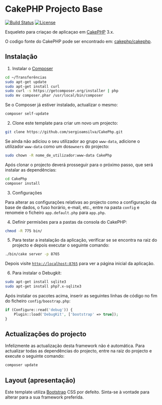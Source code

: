 # CakePHP Projecto Base

[![Build Status](https://img.shields.io/travis/cakephp/app/master.svg?style=flat-square)](https://travis-ci.org/cakephp/app)
[![License](https://img.shields.io/packagist/l/cakephp/app.svg?style=flat-square)](https://packagist.org/packages/cakephp/app)

Esqueleto para criaçao de aplicaçao em [CakePHP](https://cakephp.org) 3.x.

O codigo fonte do CakePHP pode ser encontrado em: [cakephp/cakephp](https://github.com/cakephp/cakephp).

## Instalação

1. Instalar o [Composer](https://getcomposer.org/doc/00-intro.md)

```bash
cd ~/Transferências
sudo apt-get update
sudo apt-get install curl
sudo curl -s https://getcomposer.org/installer | php
sudo mv composer.phar /usr/local/bin/composer
```

Se o Composer já estiver instalado, actualizar o mesmo:

```bash
composer self-update
```

2. Clone este template para criar um novo um projecto:

```bash
git clone https://github.com/sergioamsilva/CakePhp.git
```

Se ainda não adiciou o seu utilizador ao grupo `www-data`, adicione o utilizador `www-data` como um dos`owners`
do projecto:

```bash
sudo chown -R nome_de_utilizador:www-data CakePhp
```

Após clonar o projecto deverá prosseguir para o próximo passo, que será instalar as dependências:

```bash
cd CakePhp
composer install
```

3. Configurações

Para alterar as configurações relativas ao projecto como a configuração da base de dados, o fuso horário,
e-mail, etc., entre na pasta `config` e renomeie o ficheiro `app.default.php` para `app.php`.

4. Definir permisões para a pastas da consola do CakePHP:

```bash
chmod -R 775 bin/
```

5. Para testar a instalação da aplicação, verificar se se encontra na raiz do projecto e 
depois executar o seguinte comando:

```bash
./bin/cake server -p 8765
```

Depois visite [`http://localhost:8765`](http://localhost:8765) para ver a página inicial da aplicação.

6. Para instalar o Debugkit:

```bash
sudo apt-get install sqlite3
sudo apt-get install php7.x-sqlite3
```
Após instalar os pacotes acima, inserir as seguintes linhas de código no fim do ficheiro `config/boostrap.php`:

```php
if (Configure::read('debug')) {
    Plugin::load('DebugKit', ['bootstrap' => true]);
}
```

## Actualizações do projecto

Infelizmente as actualização desta framework não é automática. Para actualizar todas as dependências do
projecto, entre na raiz do projecto e execute o seguinte comando:

```bash
composer update
```

## Layout (apresentação)

Este template utiliza [Bootstrap](http://getbootstrap.com/) CSS por defeito. Sinta-se à vontade para alterar
para a sua framework preferida.
